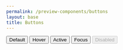 ```yaml
--- 
permalink: /preview-components/buttons
layout: base 
title: Buttons
---
```






<ul class="usa-accordion">
  
</ul>







<button class="">Default</button>
<button class=" usa-button-hover">Hover</button>
  <button class=" usa-button-active">Active</button>
  <button class=" usa-focus">Focus</button>
  <button class="" disabled>Disabled</button>
  



<style scoped>
  .dark-bg {
    background-color: #212121;
  }
</style>

